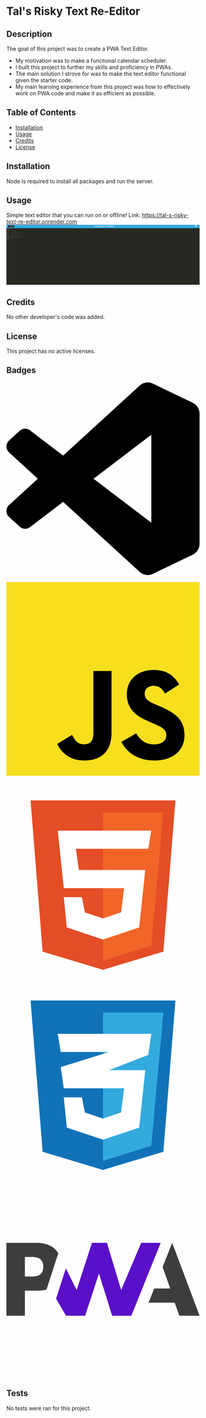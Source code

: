 # Tal's Risky Text Re-Editor

## Description

The goal of this project was to create a PWA Text Editor.

- My motivation was to make a functional calendar scheduler.
- I built this project to further my skills and proficiency in PWAs.
- The main solution I strove for was to make the text editor functional given the starter code.
- My main learning experience from this project was how to effectively work on PWA code and make it as efficient as possible.

## Table of Contents

- [Installation](#installation)
- [Usage](#usage)
- [Credits](#credits)
- [License](#license)

## Installation

Node is required to install all packages and run the server.

## Usage

Simple text editor that you can run on or offline!
Link: https://tal-s-risky-text-re-editor.onrender.com
![Screenshot](./client/src/images/Screenshot.png)


## Credits

No other developer's code was added.

## License

This project has no active licenses.

## Badges

<svg role="img" viewBox="0 0 24 24" xmlns="http://www.w3.org/2000/svg"><title>Visual Studio Code</title><path d="M23.15 2.587L18.21.21a1.494 1.494 0 0 0-1.705.29l-9.46 8.63-4.12-3.128a.999.999 0 0 0-1.276.057L.327 7.261A1 1 0 0 0 .326 8.74L3.899 12 .326 15.26a1 1 0 0 0 .001 1.479L1.65 17.94a.999.999 0 0 0 1.276.057l4.12-3.128 9.46 8.63a1.492 1.492 0 0 0 1.704.29l4.942-2.377A1.5 1.5 0 0 0 24 20.06V3.939a1.5 1.5 0 0 0-.85-1.352zm-5.146 14.861L10.826 12l7.178-5.448v10.896z"/></svg>

<svg viewBox="0 0 256 256" xmlns="http://www.w3.org/2000/svg" preserveAspectRatio="xMinYMin meet" fill="#000000"><g id="SVGRepo_bgCarrier" stroke-width="0"></g><g id="SVGRepo_tracerCarrier" stroke-linecap="round" stroke-linejoin="round"></g><g id="SVGRepo_iconCarrier"><path d="M0 0h256v256H0V0z" fill="#F7DF1E"></path><path d="M67.312 213.932l19.59-11.856c3.78 6.701 7.218 12.371 15.465 12.371 7.905 0 12.89-3.092 12.89-15.12v-81.798h24.057v82.138c0 24.917-14.606 36.259-35.916 36.259-19.245 0-30.416-9.967-36.087-21.996M152.381 211.354l19.588-11.341c5.157 8.421 11.859 14.607 23.715 14.607 9.969 0 16.325-4.984 16.325-11.858 0-8.248-6.53-11.17-17.528-15.98l-6.013-2.58c-17.357-7.387-28.87-16.667-28.87-36.257 0-18.044 13.747-31.792 35.228-31.792 15.294 0 26.292 5.328 34.196 19.247L210.29 147.43c-4.125-7.389-8.591-10.31-15.465-10.31-7.046 0-11.514 4.468-11.514 10.31 0 7.217 4.468 10.14 14.778 14.608l6.014 2.577c20.45 8.765 31.963 17.7 31.963 37.804 0 21.654-17.012 33.51-39.867 33.51-22.339 0-36.774-10.654-43.819-24.574"></path></g></svg>

<svg viewBox="0 0 32 32" fill="none" xmlns="http://www.w3.org/2000/svg"><g id="SVGRepo_bgCarrier" stroke-width="0"></g><g id="SVGRepo_tracerCarrier" stroke-linecap="round" stroke-linejoin="round"></g><g id="SVGRepo_iconCarrier"> <path d="M6 28L4 3H28L26 28L16 31L6 28Z" fill="#E44D26"></path> <path d="M26 5H16V29.5L24 27L26 5Z" fill="#F16529"></path> <path d="M9.5 17.5L8.5 8H24L23.5 11H11.5L12 14.5H23L22 24L16 26L10 24L9.5 19H12.5L13 21.5L16 22.5L19 21.5L19.5 17.5H9.5Z" fill="white"></path> </g></svg>

<svg viewBox="0 0 32 32" fill="none" xmlns="http://www.w3.org/2000/svg"><g id="SVGRepo_bgCarrier" stroke-width="0"></g><g id="SVGRepo_tracerCarrier" stroke-linecap="round" stroke-linejoin="round"></g><g id="SVGRepo_iconCarrier"> <path d="M6 28L4 3H28L26 28L16 31L6 28Z" fill="#1172B8"></path> <path d="M26 5H16V29.5L24 27L26 5Z" fill="#33AADD"></path> <path d="M19.5 17.5H9.5L9 14L17 11.5H9L8.5 8.5H24L23.5 12L17 14.5H23L22 24L16 26L10 24L9.5 19H12.5L13 21.5L16 22.5L19 21.5L19.5 17.5Z" fill="white"></path> </g></svg>

<svg viewBox="0 -159.5 512 512" version="1.1" xmlns="http://www.w3.org/2000/svg" xmlns:xlink="http://www.w3.org/1999/xlink" preserveAspectRatio="xMidYMid" fill="#000000"><g id="SVGRepo_bgCarrier" stroke-width="0"></g><g id="SVGRepo_tracerCarrier" stroke-linecap="round" stroke-linejoin="round"></g><g id="SVGRepo_iconCarrier"> <g> <polygon fill="#3D3D3D" points="376.818362 158.243566 391.609181 120.840549 434.316067 120.840549 414.048526 64.1021885 439.396722 3.2018623e-05 512.000001 192.769205 458.457706 192.769205 446.051149 158.243566"> </polygon> <polygon fill="#5A0FC8" points="331.139673 192.76973 408.862952 0.000304174426 357.335083 0.000560323934 304.16787 124.572484 266.360657 0.00081647082 226.753837 0.00081647082 186.158952 124.572484 157.530493 67.8076311 131.622821 147.624549 157.926821 192.76973 208.636591 192.76973 245.320394 81.0556311 280.296394 192.76973"> </polygon> <path d="M48.9117387,126.594779 L80.6502305,126.594779 C90.2643944,126.594779 98.8254436,125.52173 106.333378,123.375631 L114.541378,98.0882869 L137.481444,27.4139262 C135.733509,24.6434344 133.737968,22.0239459 131.494821,19.5558016 C119.71646,6.51845082 102.483673,0 79.7959354,0 L0,0 L0,192.769205 L48.9117387,192.769205 L48.9117387,126.594779 Z M90.9224928,44.3484836 C95.5231485,48.9787787 97.8232141,55.1749754 97.8232141,62.9375984 C97.8232141,70.7597623 95.8001321,76.9635656 91.7542305,81.5490082 C87.3188207,86.6440902 79.1517387,89.1915 67.2535092,89.1915 L48.9117387,89.1915 L48.9117387,37.4026475 L67.3883289,37.4026475 C78.477378,37.4026475 86.3220994,39.7179262 90.9224928,44.3484836 Z" fill="#3D3D3D"> </path> </g> </g></svg>

## Tests

No tests were ran for this project.
